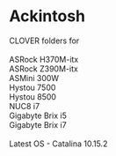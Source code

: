 # Ackintosh

CLOVER folders for<BR>
<BR>
ASRock H370M-itx<BR>
ASRock Z390M-itx<BR>
ASMini 300W<BR>
Hystou 7500<BR>
Hystou 8500<BR>
NUC8 i7<BR>
Gigabyte Brix i5<BR>
Gigabyte Brix i7<BR>
<BR>
Latest OS - Catalina 10.15.2
